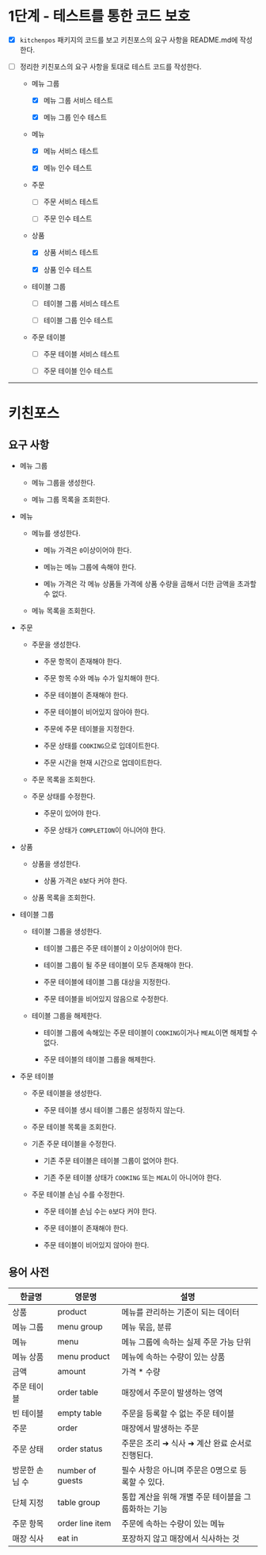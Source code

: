 # 1단계 - 테스트를 통한 코드 보호

- [x] `kitchenpos` 패키지의 코드를 보고 키친포스의 요구 사항을 README.md에 작성한다.

- [ ] 정리한 키친포스의 요구 사항을 토대로 테스트 코드를 작성한다.

    * 메뉴 그룹

        - [x] 메뉴 그룹 서비스 테스트

        - [x] 메뉴 그룹 인수 테스트

    * 메뉴

        - [x] 메뉴 서비스 테스트

        - [x] 메뉴 인수 테스트

    * 주문

        - [ ] 주문 서비스 테스트

        - [ ] 주문 인수 테스트

    * 상품

        - [x] 상품 서비스 테스트

        - [x] 상품 인수 테스트

    * 테이블 그룹

        - [ ] 테이블 그룹 서비스 테스트

        - [ ] 테이블 그룹 인수 테스트

    * 주문 테이블

        - [ ] 주문 테이블 서비스 테스트

        - [ ] 주문 테이블 인수 테스트

---

# 키친포스

## 요구 사항

* 메뉴 그룹

    * 메뉴 그룹을 생성한다.

    * 메뉴 그룹 목록을 조회한다.

* 메뉴

    * 메뉴를 생성한다.

        * 메뉴 가격은 `0`이상이어야 한다.

        * 메뉴는 메뉴 그룹에 속해야 한다.

        * 메뉴 가격은 각 메뉴 상품들 가격에 상품 수량을 곱해서 더한 금액을 초과할 수 없다. 

    * 메뉴 목록을 조회한다.

* 주문

    * 주문을 생성한다.

        * 주문 항목이 존재해야 한다.

        * 주문 항목 수와 메뉴 수가 일치해야 한다.

        * 주문 테이블이 존재해야 한다.

        * 주문 테이블이 비어있지 않아야 한다.

        * 주문에 주문 테이블을 지정한다.

        * 주문 상태를 `COOKING`으로 입데이트한다.

        * 주문 시간을 현재 시간으로 업데이트한다.        
 
    * 주문 목록을 조회한다.

    * 주문 상태를 수정한다.

        * 주문이 있어야 한다.

        * 주문 상태가 `COMPLETION`이 아니어야 한다.

* 상품

    * 상품을 생성한다.

        * 상품 가격은 `0`보다 커야 한다.
 
    * 상품 목록을 조회한다.

* 테이블 그룹

    * 테이블 그룹을 생성한다.

        * 테이블 그룹은 주문 테이블이 `2` 이상이어야 한다.

        * 테이블 그룹이 될 주문 테이블이 모두 존재해야 한다.

        * 주문 테이블에 테이블 그룹 대상을 지정한다.

        * 주문 테이블을 비어있지 않음으로 수정한다.

    * 테이블 그룹을 해제한다.

        * 테이블 그룹에 속해있는 주문 테이블이 `COOKING`이거나 `MEAL`이면 해제할 수 없다.

        * 주문 테이블의 테이블 그룹을 해제한다.

* 주문 테이블
 
    * 주문 테이블을 생성한다.

        * 주문 테이블 생시 테이블 그룹은 설정하지 않는다. 
 
    * 주문 테이블 목록을 조회한다.
 
    * 기존 주문 테이블을 수정한다.

        * 기존 주문 테이블은 테이블 그룹이 없어야 한다.

        * 기존 주문 테이블 상태가 `COOKING` 또는 `MEAL`이 아니어야 한다.
 
    * 주문 테이블 손님 수를 수정한다.

        * 주문 테이블 손님 수는 `0`보다 커야 한다.

        * 주문 테이블이 존재해야 한다.

        * 주문 테이블이 비어있지 않아야 한다.

## 용어 사전

| 한글명 | 영문명 | 설명 |
| --- | --- | --- |
| 상품 | product | 메뉴를 관리하는 기준이 되는 데이터 |
| 메뉴 그룹 | menu group | 메뉴 묶음, 분류 |
| 메뉴 | menu | 메뉴 그룹에 속하는 실제 주문 가능 단위 |
| 메뉴 상품 | menu product | 메뉴에 속하는 수량이 있는 상품 |
| 금액 | amount | 가격 * 수량 |
| 주문 테이블 | order table | 매장에서 주문이 발생하는 영역 |
| 빈 테이블 | empty table | 주문을 등록할 수 없는 주문 테이블 |
| 주문 | order | 매장에서 발생하는 주문 |
| 주문 상태 | order status | 주문은 조리 ➜ 식사 ➜ 계산 완료 순서로 진행된다. |
| 방문한 손님 수 | number of guests | 필수 사항은 아니며 주문은 0명으로 등록할 수 있다. |
| 단체 지정 | table group | 통합 계산을 위해 개별 주문 테이블을 그룹화하는 기능 |
| 주문 항목 | order line item | 주문에 속하는 수량이 있는 메뉴 |
| 매장 식사 | eat in | 포장하지 않고 매장에서 식사하는 것 |
